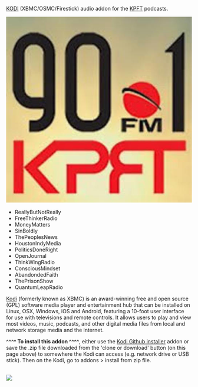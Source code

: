 <a href="kodi.tv">KODI<a> (XBMC/OSMC/Firestick) audio addon for the <a href="https://kpft.org/">KPFT</a> podcasts.<br>

<img src="https://github.com/leopheard/KPFT/blob/master/resources/media/icon.jpg?raw=true"><br>

- ReallyButNotReally<br>
- FreeThinkerRadio<br>
- MoneyMatters<br>
- SinBoldly<br>
- ThePeoplesNews<br>
- HoustonIndyMedia<br>
- PoliticsDoneRight<br>
- OpenJournal<br>
- ThinkWingRadio<br>
- ConsciousMindset<br>
- AbandondedFaith<br>
- ThePrisonShow<br>
- QuantumLeapRadio<br>

<a href="www.kodi.tv">Kodi</a> (formerly known as XBMC) is an award-winning free and open source (GPL) software media player and entertainment hub that can be installed on Linux, OSX, Windows, iOS and Android, featuring a 10-foot user interface for use with televisions and remote controls. It allows users to play and view most videos, music, podcasts, and other digital media files from local and network storage media and the internet.<br>

<b>^^^^ To install this addon ^^^^</b>, either use the <a href="https://www.tvaddons.co/github-browser-kodi/">Kodi Github installer</a> addon or save the .zip file downloaded from the 'clone or download' button (on this page above) to somewhere the Kodi can access (e.g. network drive or USB stick). Then on the Kodi, go to addons > install from zip file.<br>

<br><a href="http://www.kodi.tv"><img src="https://kodi.tv/sites/default/files/page/field_image/about--devices.jpg">
